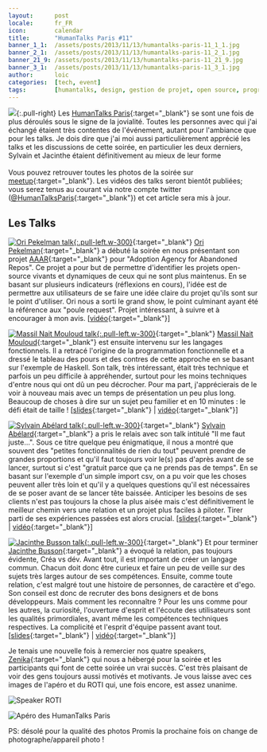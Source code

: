 ```yaml
---
layout:      post
locale:      fr_FR
icon:        calendar
title:       "HumanTalks Paris #11"
banner_1_1:  /assets/posts/2013/11/13/humantalks-paris-11_1_1.jpg
banner_2_1:  /assets/posts/2013/11/13/humantalks-paris-11_2_1.jpg
banner_21_9: /assets/posts/2013/11/13/humantalks-paris-11_21_9.jpg
banner_3_1:  /assets/posts/2013/11/13/humantalks-paris-11_3_1.jpg
author:      loic
categories:  [tech, event]
tags:        [humantalks, design, gestion de projet, open source, programmation fonctionnelle]
---
```


![](/assets/posts/2013/11/13/humantalks.png){:.pull-right}
Les [HumanTalks Paris](https://gospeak.io/groups/humantalks-paris/events/2013_11){:target="_blank"} se sont une fois de plus déroulés sous le signe de la jovialité.
Toutes les personnes avec qui j'ai échangé étaient très contentes de l'événement, autant pour l'ambiance que pour les talks.
Je dois dire que j'ai moi aussi particulièrement apprécié les talks et les discussions de cette soirée, en particulier les deux derniers,
Sylvain et Jacinthe étaient définitivement au mieux de leur forme <i class="emoji smile"></i><br>
<br>
Vous pouvez retrouver toutes les photos de la soirée sur [meetup](http://www.meetup.com/HumanTalks-Paris/photos/18527252){:target="_blank"}.
Les vidéos des talks seront bientôt publiées;
vous serez tenus au courant via notre compte twitter ([@HumanTalksParis](https://twitter.com/HumanTalksParis){:target="_blank"}) et cet article sera mis à jour.

## Les Talks

[![Ori Pekelman talk](/assets/posts/2013/11/13/ori-pekelman.jpeg){:.pull-left.w-300}](https://gospeak.io/groups/humantalks-paris/talks/bd2052dd-6ade-41da-a098-196e1f2ae1b6){:target="_blank"}
[Ori Pekelman](https://twitter.com/OriPekelman){:target="_blank"} a débuté la soirée en nous présentant son projet [AAAR](https://github.com/OriPekelman/aaar){:target="_blank"}
pour "Adoption Agency for Abandoned Repos". Ce projet a pour but de permettre d'identifier les projets open-source vivants et dynamiques de ceux qui ne sont plus maintenus.
En se basant sur plusieurs indicateurs (réflexions en cours), l'idée est de permettre aux utilisateurs de se faire une idée claire du projet qu'ils sont sur le point d'utiliser.
Ori nous a sorti le grand show, le point culminant ayant été la référence aux "poule request". Projet intéressant, à suivre et à encourager à mon avis.
[[vidéo](https://www.youtube.com/watch?v=Gt8LV5qmpg8){:target="_blank"}]

[![Massil Nait Mouloud talk](/assets/posts/2013/11/13/massil-nait-mouloud.jpeg){:.pull-left.w-300}](https://gospeak.io/groups/humantalks-paris/talks/c36e0858-e2e7-48fd-a587-94d2f675ff5c){:target="_blank"}
[Massil Nait Mouloud](https://twitter.com/nmassyl){:target="_blank"} est ensuite intervenu sur les langages fonctionnels.
Il a retracé l'origine de la programmation fonctionnelle et a dressé le tableau des pours et des contres de cette approche en se basant sur l'exemple de Haskell.
Son talk, très intéressant, était très technique et parfois un peu difficile à appréhender, surtout pour les moins techniques d'entre nous qui ont dû un peu décrocher.
Pour ma part, j'apprécierais de le voir à nouveau mais avec un temps de présentation un peu plus long.
Beaucoup de choses à dire sur un sujet peu familier et en 10 minutes : le défi était de taille !
[[slides](/assets/posts/2013/11/13/Pure%20Functional%20Programming%20and%20it's%20Benefits.pdf){:target="_blank"} | [vidéo](https://www.youtube.com/watch?v=2XNTPk1kMxk){:target="_blank"}]

[![Sylvain Abélard talk](/assets/posts/2013/11/13/sylvain-abelard.jpeg){:.pull-left.w-300}](https://gospeak.io/groups/humantalks-paris/talks/c8f89e55-23fd-40ce-a970-ec7ed55e86f4){:target="_blank"}
[Sylvain Abélard](https://twitter.com/abelar_s){:target="_blank"} a pris le relais avec son talk intitulé "Il me faut juste...".
Sous ce titre quelque peu énigmatique, il nous a montré que souvent des "petites fonctionnalités de rien du tout" peuvent prendre de grandes proportions
et qu'il faut toujours voir le(s) pas d'après avant de se lancer, surtout si c'est "gratuit parce que ça ne prends pas de temps".
En se basant sur l'exemple d'un simple import csv, on a pu voir que les choses peuvent aller très loin
et qu'il y a quelques questions qu'il est nécessaires de se poser avant de se lancer tête baissée.
Anticiper les besoins de ses clients n'est pas toujours la chose la plus aisée mais c'est définitivement le meilleur chemin vers une relation
et un projet plus faciles à piloter. Tirer parti de ses expériences passées est alors crucial.
[[slides](https://speakerdeck.com/abelar_s/little-needs-big-problems){:target="_blank"} | [vidéo](https://www.youtube.com/watch?v=X0dbTu-uXP8){:target="_blank"}]

[![Jacinthe Busson talk](/assets/posts/2013/11/13/jacinthe-busson.jpeg){:.pull-left.w-300}](https://gospeak.io/groups/humantalks-paris/talks/1491e17c-0a7c-443f-b6e5-38cd976af2dc){:target="_blank"}
Et pour terminer [Jacinthe Busson](https://twitter.com/jacinthe_){:target="_blank"} a évoqué la relation, pas toujours évidente, Créa vs dév.
Avant tout, il est important de créer un langage commun. Chacun doit donc être curieux et faire un peu de veille sur des sujets très larges autour de ses compétences.
Ensuite, comme toute relation, c'est malgré tout une histoire de personnes, de caractère et d'ego. Son conseil est donc de recruter des bons designers et de bons développeurs.
Mais comment les reconnaître ? Pour les uns comme pour les autres, la curiosité, l'ouverture d'esprit et l'écoute des utilisateurs sont les qualités primordiales,
avant même les compétences techniques respectives. La complicité et l'esprit d'équipe passent avant tout.
[[slides](http://jacinthebusson.com/humantalks){:target="_blank"} | [vidéo](https://www.youtube.com/watch?v=SORZkklLKCk){:target="_blank"}]

Je tenais une nouvelle fois à remercier nos quatre speakers, [Zenika](https://twitter.com/ZenikaIT){:target="_blank"} qui nous a hébergé pour la soirée
et les participants qui font de cette soirée un vrai succès. C'est très plaisant de voir des gens toujours aussi motivés et motivants.
Je vous laisse avec ces images de l'apéro et du ROTI qui, une fois encore, est assez unanime.

![Speaker ROTI](/assets/posts/2013/11/13/roti.jpg)

![Apéro des HumanTalks Paris](/assets/posts/2013/11/13/apero.jpeg)

PS: désolé pour la qualité des photos <i class="emoji sad"></i> Promis la prochaine fois on change de photographe/appareil photo !
